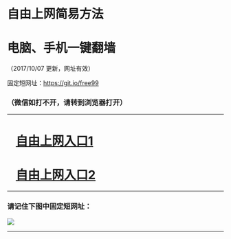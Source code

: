 ﻿# 自由上网简易方法

# 电脑、手机一键翻墙

（2017/10/07 更新，网址有效）

固定短网址：https://git.io/free99

### （微信如打不开，请转到浏览器打开）


***





# &nbsp;&nbsp; <a href="http://ft163138222.fwq-tz-1001.info/fwqtz01.html?t=100700116941 " target="_blank">自由上网入口1</a>
# &nbsp;&nbsp; <a href="http://ft1449722170.fwq-tz-1002.info/fwqtz02.html?t=100700120613 " target="_blank">自由上网入口2</a>
***

### 请记住下图中固定短网址：

<img src="https://s3-us-west-2.amazonaws.com/fwq-1001/yjfq-20170905okok.png" /> 


***

